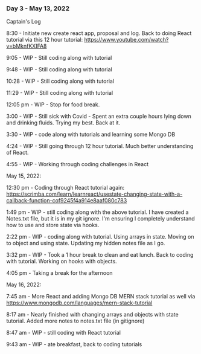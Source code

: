 ### Day 3 - May 13, 2022

Captain's Log

8:30 - Initiate new create react app, proposal and log. Back to doing React tutorial via this 12 hour tutorial: https://www.youtube.com/watch?v=bMknfKXIFA8 

9:05 - WIP - Still coding along with tutorial

9:48 - WIP - Still coding along with tutorial

10:28 - WIP - Still coding along with tutorial

11:29 - WIP - Still coding along with tutorial

12:05 pm - WIP - Stop for food break. 

3:00 - WIP - Still sick with Covid - Spent an extra couple hours lying down and drinking fluids. Trying my best. Back at it. 

3:30 - WIP - code along with tutorials and learning some Mongo DB

4:24 - WIP - Still going through 12 hour tutorial. Much better understanding of React.

4:55 - WIP - Working through coding challenges in React

May 15, 2022: 

12:30 pm - Coding through React tutorial again: https://scrimba.com/learn/learnreact/usestate-changing-state-with-a-callback-function-cof9245f4a914e8aaf080c783

1:49 pm - WIP - still coding along with the above tutorial. I have created a Notes.txt file, but it is in my git ignore. I'm ensuring I completely understand how to use and store state via hooks. 

2:22 pm - WIP - coding along with tutorial. Using arrays in state. Moving on to object and using state. Updating my hidden notes file as I go. 

3:32 pm - WIP - Took a 1 hour break to clean and eat lunch. Back to coding with tutorial. Working on hooks with objects. 

4:05 pm - Taking a break for the afternoon


May 16, 2022:

7:45 am - More React and adding Mongo DB MERN stack tutorial as well via https://www.mongodb.com/languages/mern-stack-tutorial 

8:17 am - Nearly finished with changing arrays and objects with state tutorial. Added more notes to notes.txt file (in gitignore)

8:47 am - WIP - still coding with React tutorial

9:43 am - WIP - ate breakfast, back to coding tutorials